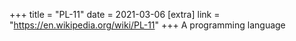 +++
title = "PL-11"
date = 2021-03-06
[extra]
link = "https://en.wikipedia.org/wiki/PL-11"
+++
A programming language

